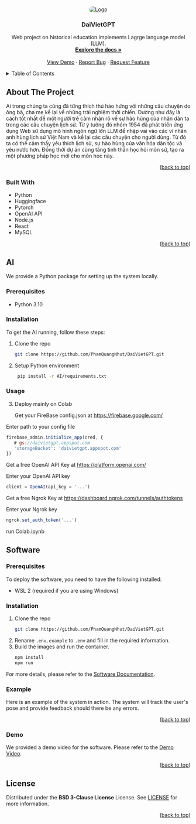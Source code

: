 <!-- Improved compatibility of back to top link: See: https://github.com/othneildrew/Best-README-Template/pull/73 -->
<a name="readme-top"></a>
<!--
*** Thanks for checking out the Best-README-Template. If you have a suggestion
*** that would make this better, please fork the repo and create a pull request
*** or simply open an issue with the tag "enhancement".
*** Don't forget to give the project a star!
*** Thanks again! Now go create something AMAZING! :D
-->



<!-- PROJECT SHIELDS -->
<!--
*** I'm using markdown "reference style" links for readability.
*** Reference links are enclosed in brackets [ ] instead of parentheses ( ).
*** See the bottom of this document for the declaration of the reference variables
*** for contributors-url, forks-url, etc. This is an optional, concise syntax you may use.
*** https://www.markdownguide.org/basic-syntax/#reference-style-links
-->




<!-- PROJECT LOGO -->
<br />
<div align="center">
  <a href="https://github.com/PhamQuangNhut/DaiVietGPT">
    <img src="image/logo.jpg" alt="Logo" style="border-radius: 10px;">
  </a>

  <h3 align="center">DaiVietGPT</h3>

  <p align="center">
    Web project on historical education implements Lagrge language model (LLM).
    <br />
    <a href="https://github.com/othneildrew/Best-README-Template"><strong>Explore the docs »</strong></a>
    <br />
    <br />
    <a href="https://drive.google.com/file/d/1AccfH5VvhW4y9R9cVQIFBwY4SrirvpW0/view?usp=drive_link">View Demo</a>
    ·
    <a href="https://github.com/othneildrew/Best-README-Template/issues">Report Bug</a>
    ·
    <a href="https://github.com/othneildrew/Best-README-Template/issues">Request Feature</a>
  </p>
</div>



<!-- TABLE OF CONTENTS -->
<details>
  <summary>Table of Contents</summary>
  <ol>
    <li>
      <a href="#about-the-project">About The Project</a>
      <ul>
        <li><a href="#built-with">Built With</a></li>
      </ul>
    </li>
    <li>
      <a href="#getting-started">Getting Started</a>
      <ul>
        <li><a href="#prerequisites">Prerequisites</a></li>
        <li><a href="#installation">Installation</a></li>
      </ul>
    </li>
    <li><a href="#usage">Usage</a></li>
    <li><a href="#roadmap">Roadmap</a></li>
    <li><a href="#contributing">Contributing</a></li>
    <li><a href="#license">License</a></li>
    <li><a href="#contact">Contact</a></li>
    <li><a href="#acknowledgments">Acknowledgments</a></li>
  </ol>
</details>



<!-- ABOUT THE PROJECT -->
## About The Project

Ai trong chúng ta cũng đã từng thích thú hào hứng với những câu chuyện do ông bà, cha mẹ kể lại về những trải nghiệm thời chiến. Dường như đây là cách tốt nhất để một người trẻ cảm nhận rõ về sự hào hùng của nhân dân ta trong các câu chuyện lịch sử. Từ ý tưởng đó nhóm 1954 đã phát triển ứng dụng Web sử dụng mô hình ngôn ngữ lớn LLM để nhập vai vào các vĩ nhân anh hùng lịch sử Việt Nam và kể lại các câu chuyện cho người dùng. Từ đó ta có thể cảm thấy yêu thích lịch sử, sự hào hùng của văn hóa dân tộc và yêu nước hơn. Đồng thời dự án cũng tăng tinh thần học hỏi môn sử, tạo ra một phương pháp học mới cho môn học này.

<p align="right">(<a href="#readme-top">back to top</a>)</p>



### Built With

* Python
* Huggingface
* Pytorch
* OpenAI API
* Node.js
* React
* MySQL
<p align="right">(<a href="#readme-top">back to top</a>)</p>

<!-- AI -->
## AI
We provide a Python package for setting up the system locally.

### Prerequisites
* Python 3.10

### Installation
To get the AI running, follow these steps:
1. Clone the repo
   ```sh
   git clone https://github.com/PhamQuangNhut/DaiVietGPT.git
   ```
2. Setup Python environment
	 ```sh
	  pip install -r AI/requirements.txt
	```
### Usage
3. Deploy mainly on Colab

   Get your FireBase config.json at https://firebase.google.com/
   
  Enter path to your config file 
   ```js
  firebase_admin.initialize_app(cred, {
      # gs://daivietgpt.appspot.com
      'storageBucket': 'daivietgpt.appspot.com'
  })
   ```

   
   Get a free OpenAI API Key at https://platform.openai.com/

  Enter your OpenAI API key
   ```js
   client = OpenAI(api_key = '...')
   ```

   Get a free Ngrok Key at https://dashboard.ngrok.com/tunnels/authtokens

  Enter your Ngrok key
   ```js
   ngrok.set_auth_token('...')
   ```
   
   run Colab.ipynb

## Software

### Prerequisites
To deploy the software, you need to have the following installed:
* WSL 2 (required if you are using Windows)

### Installation
1. Clone the repo
   ```sh
   git clone https://github.com/PhamQuangNhut/DaiVietGPT.git
   ```
2. Rename ```.env.example``` to ```.env``` and fill in the required information.
3. Build the images and run the container.
    ```sh
    npm install
    npm run
    ```
  For more details, please refer to the [Software Documentation](docs/Software.md).


### Example
Here is an example of the system in action. The system will track the user's pose and provide feedback should there be any errors.
<p align="right">(<a href="#readme-top">back to top</a>)</p>





### Demo
We provided a demo video for the software. Please refer to the [Demo Video](https://drive.google.com/file/d/1AccfH5VvhW4y9R9cVQIFBwY4SrirvpW0/view?usp=drive_link).
<p align="right">(<a href="#readme-top">back to top</a>)</p>

<!-- LICENSE -->
## License
Distributed under the **BSD 3-Clause License** License. See [LICENSE](LICENSE) for more information.


<p align="right">(<a href="#readme-top">back to top</a>)</p>

<!-- ACKNOWLEDGMENTS -->
<!-- ## Acknowledgments

* []()
* []()
* []()

<p align="right">(<a href="#readme-top">back to top</a>)</p> -->



<!-- MARKDOWN LINKS & IMAGES -->
<!-- https://www.markdownguide.org/basic-syntax/#reference-style-links -->


